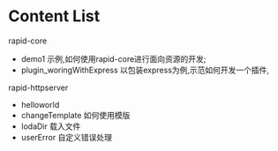 Content List
=====

rapid-core

* demo1 示例,如何使用rapid-core进行面向资源的开发;
* plugin_woringWithExpress 以包装express为例,示范如何开发一个插件,

rapid-httpserver

* helloworld 
* changeTemplate 如何使用模版
* lodaDir 载入文件
* userError 自定义错误处理


